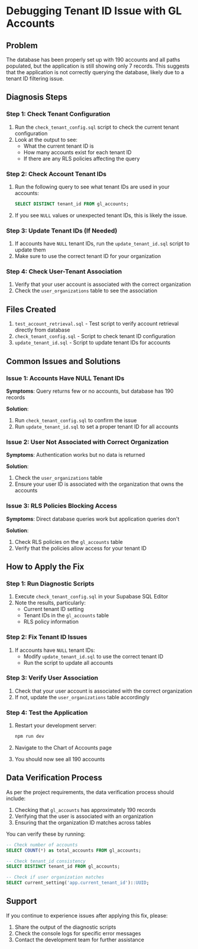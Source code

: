 # Debugging Tenant ID Issue with GL Accounts

## Problem

The database has been properly set up with 190 accounts and all paths populated, but the application is still showing only 7 records. This suggests that the application is not correctly querying the database, likely due to a tenant ID filtering issue.

## Diagnosis Steps

### Step 1: Check Tenant Configuration

1. Run the `check_tenant_config.sql` script to check the current tenant configuration
2. Look at the output to see:
   - What the current tenant ID is
   - How many accounts exist for each tenant ID
   - If there are any RLS policies affecting the query

### Step 2: Check Account Tenant IDs

1. Run the following query to see what tenant IDs are used in your accounts:
   ```sql
   SELECT DISTINCT tenant_id FROM gl_accounts;
   ```

2. If you see `NULL` values or unexpected tenant IDs, this is likely the issue.

### Step 3: Update Tenant IDs (If Needed)

1. If accounts have `NULL` tenant IDs, run the `update_tenant_id.sql` script to update them
2. Make sure to use the correct tenant ID for your organization

### Step 4: Check User-Tenant Association

1. Verify that your user account is associated with the correct organization
2. Check the `user_organizations` table to see the association

## Files Created

1. `test_account_retrieval.sql` - Test script to verify account retrieval directly from database
2. `check_tenant_config.sql` - Script to check tenant ID configuration
3. `update_tenant_id.sql` - Script to update tenant IDs for accounts

## Common Issues and Solutions

### Issue 1: Accounts Have NULL Tenant IDs

**Symptoms**: Query returns few or no accounts, but database has 190 records

**Solution**: 
1. Run `check_tenant_config.sql` to confirm the issue
2. Run `update_tenant_id.sql` to set a proper tenant ID for all accounts

### Issue 2: User Not Associated with Correct Organization

**Symptoms**: Authentication works but no data is returned

**Solution**:
1. Check the `user_organizations` table
2. Ensure your user ID is associated with the organization that owns the accounts

### Issue 3: RLS Policies Blocking Access

**Symptoms**: Direct database queries work but application queries don't

**Solution**:
1. Check RLS policies on the `gl_accounts` table
2. Verify that the policies allow access for your tenant ID

## How to Apply the Fix

### Step 1: Run Diagnostic Scripts

1. Execute `check_tenant_config.sql` in your Supabase SQL Editor
2. Note the results, particularly:
   - Current tenant ID setting
   - Tenant IDs in the `gl_accounts` table
   - RLS policy information

### Step 2: Fix Tenant ID Issues

1. If accounts have `NULL` tenant IDs:
   - Modify `update_tenant_id.sql` to use the correct tenant ID
   - Run the script to update all accounts

### Step 3: Verify User Association

1. Check that your user account is associated with the correct organization
2. If not, update the `user_organizations` table accordingly

### Step 4: Test the Application

1. Restart your development server:
   ```bash
   npm run dev
   ```

2. Navigate to the Chart of Accounts page
3. You should now see all 190 accounts

## Data Verification Process

As per the project requirements, the data verification process should include:

1. Checking that `gl_accounts` has approximately 190 records
2. Verifying that the user is associated with an organization
3. Ensuring that the organization ID matches across tables

You can verify these by running:

```sql
-- Check number of accounts
SELECT COUNT(*) as total_accounts FROM gl_accounts;

-- Check tenant_id consistency
SELECT DISTINCT tenant_id FROM gl_accounts;

-- Check if user organization matches
SELECT current_setting('app.current_tenant_id')::UUID;
```

## Support

If you continue to experience issues after applying this fix, please:

1. Share the output of the diagnostic scripts
2. Check the console logs for specific error messages
3. Contact the development team for further assistance